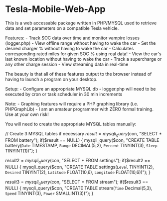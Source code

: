 Tesla-Mobile-Web-App
=====================

This is a web accessable package written in PHP/MYSQL used to retrieve data and set parameters
 on a compatible Tesla vehicle.

Features:
	- Track SOC data over time and monitor vampire losses (logger.php)
	- View offline range without having to wake the car
	- Set the desired charger % without having to wake the car
	- Calculates corresponding rated miles for given SOC % using real data!
	- View the car's last known location without having to wake the car
	- Track a supercharge or any other charge session
	- View streaming data in real-time

The beauty is that all of these features output to the browser instead of having to launch a 
program on your desktop.

Setup:
	- Configure an appropriate MYSQL db
	- logger.php will need to be executed by cron or task scheduler in 30 min increments

Note:
	- Graphing features will require a PHP graphing library (i.e. PHPGraphLib)
	- I am an amateur programmer with ZERO formal training. Use at your own risk!

You will need to create the appropriate MYSQL tables manually:

// Create 3 MYSQL tables if necessary
$result = mysqli_query($con, "SELECT * FROM battery");
if($result == NULL) {
	mysqli_query($con, "CREATE TABLE battery(`Date` TIMESTAMP, `Range` DECIMAL(5,2), `Percent` TINYINT(3), `Sleep` TINYINT(1))");
}

$result2 = mysqli_query($con, "SELECT * FROM settings");
if($result2 == NULL) {
	mysqli_query($con, "CREATE TABLE settings(`Level` TINYINT(2), `Desired` TINYINT(2), `Latitude` FLOAT(10,6), `Longitude` FLOAT(10,6))");
}

$result3 = mysqli_query($con, "SELECT * FROM stream");
if($result3 == NULL) {
	mysqli_query($con, "CREATE TABLE stream(`Time` Decimal(5,3), `Speed` TINYINT(3), `Power` SMALLINT(3))");
}
